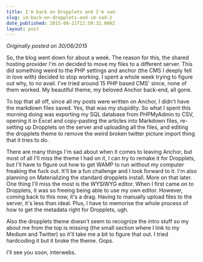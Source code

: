 ```yaml
---
title: I'm back on Dropplets and I'm sad.
slug: im-back-on-dropplets-and-im-sad-2
date_published: 2015-08-21T12:50:32.000Z
layout: post
---
```


*Originally posted on 30/06/2015*

So, the blog went down for about a week. The reason for this, the shared hosting provider I'm on decided to move my files to a different server. This did something weird to the PHP settings and anchor (the CMS I deeply fell in love with) decided to stop working. I  spent a whole week trying to figure out why, to no avail. I've tried around 15 PHP based CMS' since, none of them worked. My beautiful theme, my beloved Anchor back-end, all gone. 

To top that all off, since all my posts were written on Anchor, I didn't have the markdown files saved. Yes, that was my stupidity. So what I spent this morning doing was exporting my SQL database from PHPMyAdmin to CSV, opening it in Excel and copy-pasting the articles into Markdown files, re-setting up Dropplets on the server and uploading all the files, and editing the dropplets theme to remove the weird broken twitter picture import thing that it tries to do. 

There are many things I'm sad about when it comes to leaving Anchor, but most of all I'll miss the theme I had on it, I can try to remake it for Dropplets, but I'll have to figure out how to get WAMP to run without my computer freaking the fuck out. It'll be a fun challenge and I look forward to it. I'm also planning on Materializing the standard dropplets install. More on that later. One thing I'll miss the most is the WYSIWYG editor. When I first came on to Dropplets, it was so freeing being able to use my own editor. However, coming back to this now, it's a drag. Having to manually upload files to the server, it's less than ideal. Plus, I have to memorise the whole process of how to get the metadata right for Dropplets, ugh.

Also the dropplets theme doesn't seem to recognize the intro stuff so my about me from the top is missing (the small section where I link to my Medium and Twitter) so it'll take me a bit to figure that out. I tried hardcoding it but it broke the theme. Oops. 

I'll see you soon, interwebs. 
